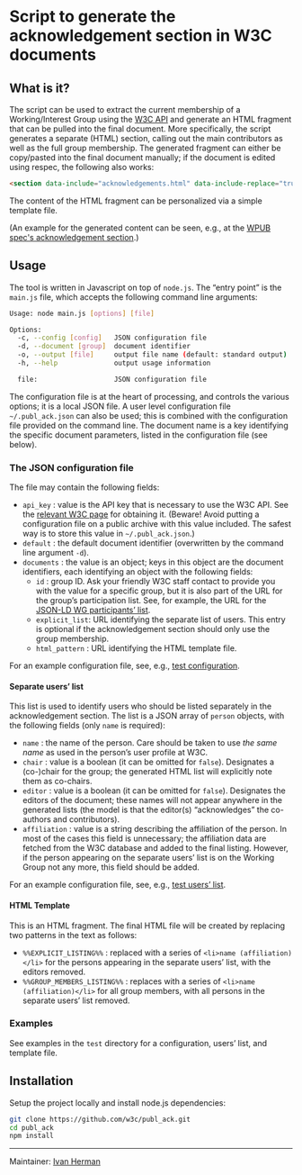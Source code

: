 # Script to generate the acknowledgement section in W3C documents

## What is it?

The script can be used to extract the current membership of a Working/Interest Group using the  [W3C API](https://w3c.github.io/w3c-api/) and generate an HTML fragment that can be pulled into the final document. More specifically, the script generates a separate (HTML) section, calling out the main contributors as well as the full group membership. The generated fragment can either be copy/pasted into the final document manually; if the document is edited using respec, the following also works:

```html
<section data-include="acknowledgements.html" data-include-replace="true"></section>
```

The content of the HTML fragment can be personalized via a simple template file.

(An example for the generated content can be seen, e.g., at the [WPUB spec's acknowledgement section](https://w3c.github.io/wpub/).)

## Usage

The tool is written in Javascript on top of `node.js`. The “entry point” is the `main.js` file, which accepts the following command line arguments:

```bash
Usage: node main.js [options] [file]

Options:
  -c, --config [config]   JSON configuration file
  -d, --document [group]  document identifier
  -o, --output [file]     output file name (default: standard output)
  -h, --help              output usage information

  file:                   JSON configuration file
```

The configuration file is at the heart of processing, and controls the various options; it is a local JSON file. A user level configuration file `~/.publ_ack.json` can also be used; this is combined with the configuration file provided on the command line. The document name is a key identifying the specific document parameters, listed in the configuration file (see below).

### The JSON configuration file

The file may contain the following fields:

* `api_key` : value is the API key that is necessary to use the W3C API. See the [relevant W3C page](https://w3c.github.io/w3c-api/) for obtaining it. (Beware! Avoid putting a configuration file on a public archive with this value included. The safest way is to store this value in `~/.publ_ack.json`.)
* `default` : the default document identifier (overwritten by the command line argument `-d`).
* `documents` : the value is an object; keys in this object are the document identifiers, each identifying an object with the following fields:
  * `id` : group ID. Ask your friendly W3C staff contact to provide you with the value for a specific group, but it is also part of the URL for the group’s participation list. See, for example, the URL for the [JSON-LD WG participants’ list](https://www.w3.org/2000/09/dbwg/details?group=100074).
  * `explicit_list`: URL identifying the separate list of users. This entry is optional if the acknowledgement section should only use the group membership.
  * `html_pattern` : URL identifying the HTML template file.

For an example configuration file, see, e.g., [test configuration](https://github.com/w3c/publ_ack/blob/master/test/config.json).

#### Separate users’ list

This list is used to identify users who should be listed separately in the acknowledgement section. The list is a JSON array of `person` objects, with the following fields (only `name` is required):

* `name` : the name of the person. Care should be taken to use _the same name_ as used in the person’s user profile at W3C.
* `chair` : value is a boolean (it can be omitted for `false`). Designates a (co-)chair for the group; the generated HTML list will explicitly note them as co-chairs.
* `editor` : value is a boolean (it can be omitted for `false`). Designates the editors of the document; these names will not appear anywhere in the generated lists (the model is that the editor(s) “acknowledges” the co-authors and contributors).
* `affiliation` : value is a string describing the affiliation of the person. In most of the cases this field is unnecessary; the affiliation data are fetched from the W3C database and added to the final listing. However, if the person appearing on the separate users’ list is on the Working Group not any more, this field should be added.

For an example configuration file, see, e.g., [test users’ list](https://github.com/w3c/publ_ack/blob/master/test/test_acks.json).

#### HTML Template

This is an HTML fragment. The final HTML file will be created by replacing two patterns in the text as follows:

* `%%EXPLICIT_LISTING%%` : replaced with a series of `<li>name (affiliation)</li>` for the persons appearing in the separate users’ list, with the editors removed.
* `%%GROUP_MEMBERS_LISTING%%` : replaces with a series of  `<li>name (affiliation)</li>` for all group members, with all persons in the separate users’ list removed.

### Examples

See examples in the `test` directory for a configuration, users’ list, and template file.

## Installation

Setup the project locally and install node.js dependencies:

```bash
git clone https://github.com/w3c/publ_ack.git
cd publ_ack
npm install
```

---

Maintainer: [Ivan Herman](https://github.com/iherman)
